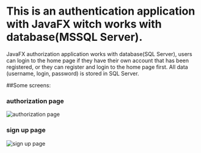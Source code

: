 # This is an authentication application with JavaFX witch works with database(MSSQL Server).

JavaFX authorization application works with database(SQL Server), users can login to the home page if they have their own account that has been registered, or they can register and login to the home page first. All data (username, login, password) is stored in SQL Server.

##Some screens:
### authorization page
![authorization page](https://i.imgur.com/EU2VSMq.png)
### sign up page
![sign up page](https://i.imgur.com/1lozgne.png)
